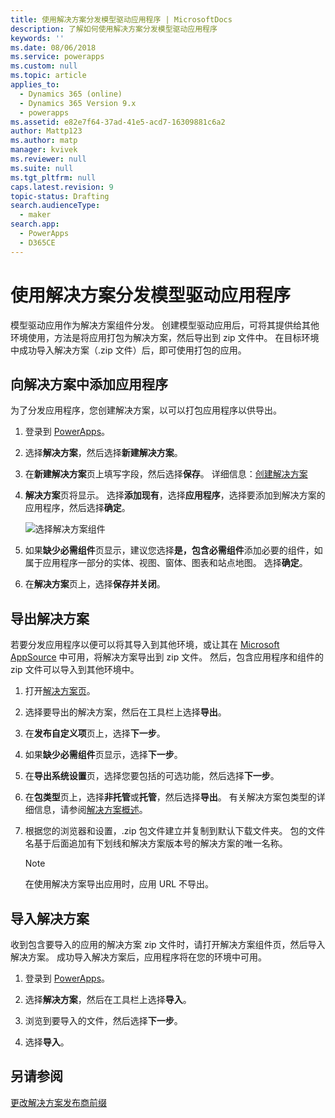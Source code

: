 ```yaml
---
title: 使用解决方案分发模型驱动应用程序 | MicrosoftDocs
description: 了解如何使用解决方案分发模型驱动应用程序
keywords: ''
ms.date: 08/06/2018
ms.service: powerapps
ms.custom: null
ms.topic: article
applies_to:
  - Dynamics 365 (online)
  - Dynamics 365 Version 9.x
  - powerapps
ms.assetid: e82e7f64-37ad-41e5-acd7-16309881c6a2
author: Mattp123
ms.author: matp
manager: kvivek
ms.reviewer: null
ms.suite: null
ms.tgt_pltfrm: null
caps.latest.revision: 9
topic-status: Drafting
search.audienceType:
  - maker
search.app:
  - PowerApps
  - D365CE
---
```


# <a name="distribute-a-model-driven-app-using-a-solution"></a>使用解决方案分发模型驱动应用程序

模型驱动应用作为解决方案组件分发。 创建模型驱动应用后，可将其提供给其他环境使用，方法是将应用打包为解决方案，然后导出到 zip 文件中。 在目标环境中成功导入解决方案（.zip 文件）后，即可使用打包的应用。 
  
## <a name="add-an-app-to-a-solution"></a>向解决方案中添加应用程序
为了分发应用程序，您创建解决方案，以可以打包应用程序以供导出。

1. 登录到 [PowerApps](https://web.powerapps.com/?utm_source=padocs&utm_medium=linkinadoc&utm_campaign=referralsfromdoc)。

2. 选择**解决方案**，然后选择**新建解决方案**。
3. 在**新建解决方案**页上填写字段，然后选择**保存**。 详细信息：[创建解决方案](../common-data-service/create-solution.md)
4. **解决方案**页将显示。 选择**添加现有**，选择**应用程序**，选择要添加到解决方案的应用程序，然后选择**确定**。 

    ![选择解决方案组件](media/select-solution-components.png)

5. 如果**缺少必需组件**页显示，建议您选择**是，包含必需组件**添加必要的组件，如属于应用程序一部分的实体、视图、窗体、图表和站点地图。 选择**确定**。
6. 在**解决方案**页上，选择**保存并关闭**。

## <a name="export-a-solution"></a>导出解决方案
若要分发应用程序以便可以将其导入到其他环境，或让其在 [Microsoft AppSource](https://appsource.microsoft.com/) 中可用，将解决方案导出到 zip 文件。 然后，包含应用程序和组件的 zip 文件可以导入到其他环境中。

1. 打开[解决方案页](advanced-navigation.md#solutions)。 
2. 选择要导出的解决方案，然后在工具栏上选择**导出**。 
3. 在**发布自定义项**页上，选择**下一步**。
4. 如果**缺少必需组件**页显示，选择**下一步**。 
5. 在**导出系统设置**页，选择您要包括的可选功能，然后选择**下一步**。 
6. 在**包类型**页上，选择**非托管**或**托管**，然后选择**导出**。 有关解决方案包类型的详细信息，请参阅[解决方案概述](../common-data-service/solutions-overview.md)。
7. 根据您的浏览器和设置，.zip 包文件建立并复制到默认下载文件夹。 包的文件名基于后面追加有下划线和解决方案版本号的解决方案的唯一名称。

    > [!NOTE]
    > 在使用解决方案导出应用时，应用 URL 不导出。
  
## <a name="import-a-solution"></a>导入解决方案  
收到包含要导入的应用的解决方案 zip 文件时，请打开解决方案组件页，然后导入解决方案。 成功导入解决方案后，应用程序将在您的环境中可用。

1. 登录到 [PowerApps](https://web.powerapps.com/?utm_source=padocs&utm_medium=linkinadoc&utm_campaign=referralsfromdoc)。

2. 选择**解决方案**，然后在工具栏上选择**导入**。
3. 浏览到要导入的文件，然后选择**下一步**。
4. 选择**导入**。

## <a name="see-also"></a>另请参阅
[更改解决方案发布商前缀](../common-data-service/change-solution-publisher-prefix.md)
